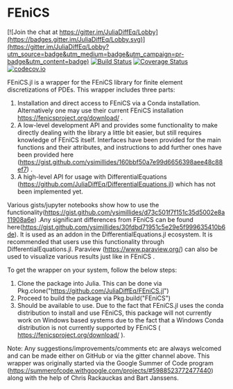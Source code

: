 # FEniCS

[![Join the chat at https://gitter.im/JuliaDiffEq/Lobby](https://badges.gitter.im/JuliaDiffEq/Lobby.svg)](https://gitter.im/JuliaDiffEq/Lobby?utm_source=badge&utm_medium=badge&utm_campaign=pr-badge&utm_content=badge)
[![Build Status](https://travis-ci.org/JuliaDiffEq/FEniCS.jl.svg?branch=master)](https://travis-ci.org/JuliaDiffEq/FEniCS.jl)
[![Coverage Status](https://coveralls.io/repos/github/JuliaDiffEq/FEniCS.jl/badge.svg?branch=master)](https://coveralls.io/github/JuliaDiffEq/FEniCS.jl?branch=master)
[![codecov.io](http://codecov.io/github/ChrisRackauckas/FEniCS.jl/coverage.svg?branch=master)](http://codecov.io/github/ChrisRackauckas/FEniCS.jl?branch=master)

FEniCS.jl is a wrapper for the FEniCS library for finite element discretizations
of PDEs. This wrapper includes three parts:

1. Installation and direct access to FEniCS via a Conda installation. Alternatively one may use their current FEniCS installation https://fenicsproject.org/download/ .
2. A low-level development API and provides some functionality to make directly dealing with the library a little bit easier, but still requires knowledge of FEniCS itself. Interfaces have been provided for the main functions and their attributes, and instructions to add further ones have been provided here (https://gist.github.com/ysimillides/160bbf50a7e99d6656398aee48c88ef7)  .
3. A high-level API for usage with DifferentialEquations (https://github.com/JuliaDiffEq/DifferentialEquations.jl) which has not been implemented yet.

Various gists/jupyter notebooks show how to use the functionality(https://gist.github.com/ysimillides/d73c501f7f151c35d5002e8a11908a6e) .Any significant differences from FEniCS can be found here(https://gist.github.com/ysimillides/30fdbd71951c5e29e5f999635410b6de). It is used as an addon in the
DifferentialEquations.jl ecosystem. It is recommended that users use this
functionality through DifferentialEquations.jl. Paraview (https://www.paraview.org/) can also be used to visualize various results just like in FEniCS .

To get the wrapper on your system, follow the below steps:

1. Clone the package into Julia. This can be done via Pkg.clone("https://github.com/JuliaDiffEq/FEniCS.jl")
2. Proceed to build the package via Pkg.build("FEniCS")
3. Should be available to use. Due to the fact that FEniCS.jl uses the conda distribution to install and use FEniCS, this package will not currently work on Windows based systems due to the fact that a Windows Conda distribution is not currently supported by FEniCS ( https://fenicsproject.org/download/ ).

Note: Any suggestions/improvements/comments etc are always welcomed and can be made either on GitHub or via the gitter channel above.
This wrapper was originally started via the Google Summer of Code program (https://summerofcode.withgoogle.com/projects/#5988523772477440) along with the help of Chris Rackauckas and Bart Janssens.
